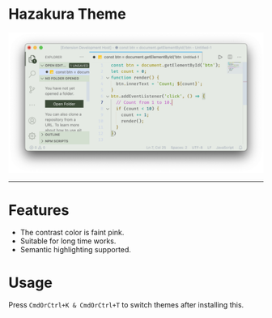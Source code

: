 # Hazakura Theme

![Screenshot](./SS.png)

---

# Features

- The contrast color is faint pink.
- Suitable for long time works.
- Semantic highlighting supported.


# Usage

Press `CmdOrCtrl+K & CmdOrCtrl+T` to switch themes after installing this.
